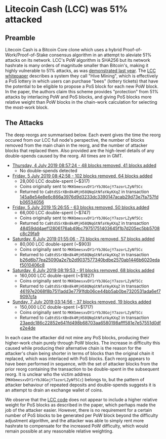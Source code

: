# Litecoin Cash (LCC) was 51% attacked

## Preamble

Litecoin Cash is a Bitcoin Core clone which uses a hybrid Proof-of-Work/Proof-of-Stake consensus algorithm in an attempt to aleviate 51% attacks on its network. LCC's PoW algorithm is SHA256 but its network hashrate is many orders of magnitude smaller than Bitcoin's, making it highly vulnerable to 51% attacks, as was [demonstrated last year](https://www.ccn.com/litecoin-cash-latest-small-cap-altcoin-to-suffer-51-percent-attack/). The [LCC whitepaper](https://hive.litecoinca.sh/whitepaper.pdf) describes a system they call "Hive Mining", which is effectively a PoS lottery in which users can purchase "bees" (lottery tickets) that have the potential to be eligible to propose a PoS block for each new PoW block. In the paper, the authors claim this scheme provides "protection" from 51% attacks by interlacing PoW and PoS blocks, and giving PoS blocks more relative weight than PoW blocks in the chain-work calculation for selecting the most-work block.

## The Attacks

The deep reorgs are summarised below. Each event gives the time the reorg occured from our LCC full node's perspective, the number of blocks removed from the main chain in the reorg, and the number of attacker blocks that replaced them. Also provided are the high-level details of any double-spends caused by the reorg. All times are in GMT.

- [Thursday, 4 July 2019 08:57:24 - 48 blocks removed, 41 blocks added](http://hubris.media.mit.edu:5000/reorgs/2219)
  - No double-spends detected
- [Friday, 5 July 2019 08:42:58 - 102 blocks removed, 64 blocks added](http://hubris.media.mit.edu:5000/reorgs/2560)
  - 28,000 LCC double-spent (~$317)
  - Coins originally sent to `MKKbmesxvDY1rYbJ8GojY7azorLZyNf5Cc`
  - Returned to `CaBtdSSrXBn8k4MjH58QNqGtNfaYAyKXqZ` in transaction [145a8e54e8e6c866a3976d9d3233dc3390147acab29d73e7fa757fdb06534056](https://chainz.cryptoid.info/lcc/tx.dws?145a8e54e8e6c866a3976d9d3233dc3390147acab29d73e7fa757fdb06534056.htm)
- [Friday, 5 July 2019 15:26:55 - 63 blocks removed, 50 blocks added](http://hubris.media.mit.edu:5000/reorgs/2639)
  - 66,000 LCC double-spent (~$747)
  - Coins originally sent to `MKKbmesxvDY1rYbJ8GojY7azorLZyNf5Cc`
  - Returned to `CaBtdSSrXBn8k4MjH58QNqGtNfaYAyKXqZ` in transaction [48459dd4aef12806176ab49bc79751751403645f1b7d205ec5bb5708c8c29fa9](https://chainz.cryptoid.info/lcc/tx.dws?48459dd4aef12806176ab49bc79751751403645f1b7d205ec5bb5708c8c29fa9.htm)
- [Saturday, 6 July 2019 01:55:06 - 73 blocks removed, 57 blocks added](http://hubris.media.mit.edu:5000/reorgs/2781)
  - 80,000 LCC double-spent (~$903)
  - Coins originally sent to `MKKbmesxvDY1rYbJ8GojY7azorLZyNf5Cc`
  - Returned to `CaBtdSSrXBn8k4MjH58QNqGtNfaYAyKXqZ` in transaction [b26d6b77ea25090a2e7b2d9037577340bdbe2570ab1446b6020edaf5010406c8](https://chainz.cryptoid.info/lcc/tx.dws?b26d6b77ea25090a2e7b2d9037577340bdbe2570ab1446b6020edaf5010406c8.htm)
- [Saturday, 6 July 2019 08:19:53 - 91 blocks removed, 68 blocks added](http://hubris.media.mit.edu:5000/reorgs/2894)
  - 160,000 LCC double-spent (~$1827)
  - Coins originally sent to `MKKbmesxvDY1rYbJ8GojY7azorLZyNf5Cc`
  - Returned to `CaBtdSSrXBn8k4MjH58QNqGtNfaYAyKXqZ` in transaction [46197e2068f8b7511add3e7791fdb06ce44bb5ab0be7320531ada6ef79097cfa](https://chainz.cryptoid.info/lcc/tx.dws?46197e2068f8b7511add3e7791fdb06ce44bb5ab0be7320531ada6ef79097cfa.htm)
- [Sunday, 7 July 2019 03:14:56 - 37 blocks removed, 19 blocks added](http://hubris.media.mit.edu:5000/reorgs/3152)
  - 150,000 LCC double-spent (~$1717)
  - Coins originally sent to `MKKbmesxvDY1rYbJ8GojY7azorLZyNf5Cc`
  - Returned to `CaBtdSSrXBn8k4MjH58QNqGtNfaYAyKXqZ` in transaction [23aedc186c22852e641fd498b68703aa6580198afff581e7e57551d0dfe2e4de](https://chainz.cryptoid.info/lcc/tx.dws?23aedc186c22852e641fd498b68703aa6580198afff581e7e57551d0dfe2e4de.htm)

In each case the attacker did not mine any PoS blocks, producing their higher-work chain purely through PoW blocks. The increase in difficulty this caused while producing their alternative chain is the reason for the attacker's chain being shorter in terms of blocks than the original chain it replaced, which was interlaced with PoS blocks. Each reorg appears to have been performed in sequence, with the set of attacker blocks from the prior reorg containing the transaction to be double-spent in the subsequent reorg. It is unclear who the victim address (`MKKbmesxvDY1rYbJ8GojY7azorLZyNf5Cc`) belongs to, but the pattern of attacker behaviour of repeated deposits and double-spends suggests it is an attempt to drain an exchange wallet of coins.

We observe that the [LCC code](https://github.com/litecoincash-project/litecoincash/blob/adcfb6f9437a89f212fa9341d453ae1d4809ace7/src/chain.cpp#L123) does not appear to include a higher relative weight for PoS blocks as described in the paper, which perhaps made the job of the attacker easier. However, there is no requirement for a certain number of PoS blocks to be generated per PoW block beyond the difficulty adjustment algorithm, and the attacker was able to simply rent more hashrate to compensate for the increased PoW difficulty, which would remain possible at any reasonable relative weighting.
